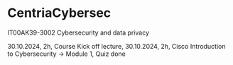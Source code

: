 # CentriaCybersec
IT00AK39-3002 Cybersecurity and data privacy

30.10.2024, 2h, Course Kick off lecture, 
30.10.2024, 2h, Cisco Introduction to Cybersecurity → Module 1, Quiz done
